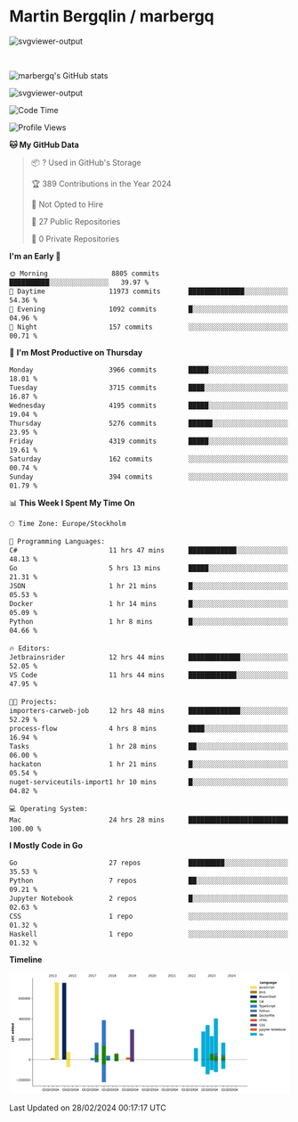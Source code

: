 # Martin Bergqlin / marbergq

![svgviewer-output](https://user-images.githubusercontent.com/2405410/206014777-22d41ecb-c24f-421d-b7d9-bba2cb5bb0de.svg)

<br>

<!--- [![Martin's Week](https://github-readme-stats.vercel.app/api/wakatime?username=marbergq&theme=dark)](https://github.com/anuraghazra/github-readme-stats) -->

![marbergq's GitHub stats](https://github-readme-stats.vercel.app/api?username=marbergq&count_private=true&show_icons=true)

![svgviewer-output](https://wakatime.com/badge/user/3f0a2069-6683-4e19-9a4a-7d21ea815067.svg)

<!--START_SECTION:waka-->
![Code Time](http://img.shields.io/badge/Code%20Time-3%2C779%20hrs%2015%20mins-blue)

![Profile Views](http://img.shields.io/badge/Profile%20Views-0-blue)

**🐱 My GitHub Data** 

> 📦 ? Used in GitHub's Storage 
 > 
> 🏆 389 Contributions in the Year 2024
 > 
> 🚫 Not Opted to Hire
 > 
> 📜 27 Public Repositories 
 > 
> 🔑 0 Private Repositories 
 > 
**I'm an Early 🐤** 

```text
🌞 Morning                8805 commits        ██████████░░░░░░░░░░░░░░░   39.97 % 
🌆 Daytime                11973 commits       ██████████████░░░░░░░░░░░   54.36 % 
🌃 Evening                1092 commits        █░░░░░░░░░░░░░░░░░░░░░░░░   04.96 % 
🌙 Night                  157 commits         ░░░░░░░░░░░░░░░░░░░░░░░░░   00.71 % 
```
📅 **I'm Most Productive on Thursday** 

```text
Monday                   3966 commits        █████░░░░░░░░░░░░░░░░░░░░   18.01 % 
Tuesday                  3715 commits        ████░░░░░░░░░░░░░░░░░░░░░   16.87 % 
Wednesday                4195 commits        █████░░░░░░░░░░░░░░░░░░░░   19.04 % 
Thursday                 5276 commits        ██████░░░░░░░░░░░░░░░░░░░   23.95 % 
Friday                   4319 commits        █████░░░░░░░░░░░░░░░░░░░░   19.61 % 
Saturday                 162 commits         ░░░░░░░░░░░░░░░░░░░░░░░░░   00.74 % 
Sunday                   394 commits         ░░░░░░░░░░░░░░░░░░░░░░░░░   01.79 % 
```


📊 **This Week I Spent My Time On** 

```text
🕑︎ Time Zone: Europe/Stockholm

💬 Programming Languages: 
C#                       11 hrs 47 mins      ████████████░░░░░░░░░░░░░   48.13 % 
Go                       5 hrs 13 mins       █████░░░░░░░░░░░░░░░░░░░░   21.31 % 
JSON                     1 hr 21 mins        █░░░░░░░░░░░░░░░░░░░░░░░░   05.53 % 
Docker                   1 hr 14 mins        █░░░░░░░░░░░░░░░░░░░░░░░░   05.09 % 
Python                   1 hr 8 mins         █░░░░░░░░░░░░░░░░░░░░░░░░   04.66 % 

🔥 Editors: 
Jetbrainsrider           12 hrs 44 mins      █████████████░░░░░░░░░░░░   52.05 % 
VS Code                  11 hrs 44 mins      ████████████░░░░░░░░░░░░░   47.95 % 

🐱‍💻 Projects: 
importers-carweb-job     12 hrs 48 mins      █████████████░░░░░░░░░░░░   52.29 % 
process-flow             4 hrs 8 mins        ████░░░░░░░░░░░░░░░░░░░░░   16.94 % 
Tasks                    1 hr 28 mins        ██░░░░░░░░░░░░░░░░░░░░░░░   06.00 % 
hackaton                 1 hr 21 mins        █░░░░░░░░░░░░░░░░░░░░░░░░   05.54 % 
nuget-serviceutils-import1 hr 10 mins        █░░░░░░░░░░░░░░░░░░░░░░░░   04.82 % 

💻 Operating System: 
Mac                      24 hrs 28 mins      █████████████████████████   100.00 % 
```

**I Mostly Code in Go** 

```text
Go                       27 repos            █████████░░░░░░░░░░░░░░░░   35.53 % 
Python                   7 repos             ██░░░░░░░░░░░░░░░░░░░░░░░   09.21 % 
Jupyter Notebook         2 repos             █░░░░░░░░░░░░░░░░░░░░░░░░   02.63 % 
CSS                      1 repo              ░░░░░░░░░░░░░░░░░░░░░░░░░   01.32 % 
Haskell                  1 repo              ░░░░░░░░░░░░░░░░░░░░░░░░░   01.32 % 
```



**Timeline**

![Lines of Code chart](https://raw.githubusercontent.com/marbergq/marbergq/main/assets/bar_graph.png)


 Last Updated on 28/02/2024 00:17:17 UTC
<!--END_SECTION:waka-->
